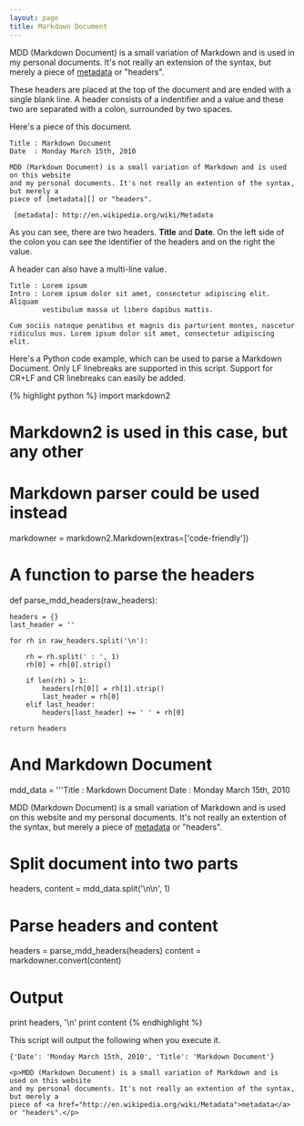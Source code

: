 ```yaml
---
layout: page
title: Markdown Document
---
```


MDD (Markdown Document) is a small variation of Markdown and is used in my
personal documents. It's not really an extension of the syntax, but merely a
piece of [metadata][] or "headers".

These headers are placed at the top of the document and are ended with a single
blank line. A header consists of a indentifier and a value and these two are separated
with a colon, surrounded by two spaces.

Here's a piece of this document.

    Title : Markdown Document
    Date  : Monday March 15th, 2010

    MDD (Markdown Document) is a small variation of Markdown and is used on this website
    and my personal documents. It's not really an extention of the syntax, but merely a
    piece of [metadata][] or "headers".

     [metadata]: http://en.wikipedia.org/wiki/Metadata

As you can see, there are two headers. **Title** and **Date**. On the left side
of the colon you can see the identifier of the headers and on the right the value.

A header can also have a multi-line value.

    Title : Lorem ipsum
    Intro : Lorem ipsum dolor sit amet, consectetur adipiscing elit. Aliquam
            vestibulum massa ut libero dapibus mattis.

    Cum sociis natoque penatibus et magnis dis parturient montes, nascetur
    ridiculus mus. Lorem ipsum dolor sit amet, consectetur adipiscing elit.

Here's a Python code example, which can be used to parse a Markdown Document.
Only LF linebreaks are supported in this script. Support for CR+LF and CR
linebreaks can easily be added.

{% highlight python %}
import markdown2

# Markdown2 is used in this case, but any other
# Markdown parser could be used instead
markdowner = markdown2.Markdown(extras=['code-friendly'])

# A function to parse the headers
def parse_mdd_headers(raw_headers):

    headers = {}
    last_header = ''

    for rh in raw_headers.split('\n'):

        rh = rh.split(' : ', 1)
        rh[0] = rh[0].strip()

        if len(rh) > 1:
            headers[rh[0]] = rh[1].strip()
            last_header = rh[0]
        elif last_header:
            headers[last_header] += ' ' + rh[0]

    return headers

# And Markdown Document
mdd_data = '''Title : Markdown Document
Date  : Monday March 15th, 2010

MDD (Markdown Document) is a small variation of Markdown and is used on this website
and my personal documents. It's not really an extention of the syntax, but merely a
piece of [metadata][] or "headers".

 [metadata]: http://en.wikipedia.org/wiki/Metadata'''

# Split document into two parts
headers, content = mdd_data.split('\n\n', 1)

# Parse headers and content
headers = parse_mdd_headers(headers)
content = markdowner.convert(content)

# Output
print headers, '\n'
print content
{% endhighlight %}

This script will output the following when you execute it.

    {'Date': 'Monday March 15th, 2010', 'Title': 'Markdown Document'}

    <p>MDD (Markdown Document) is a small variation of Markdown and is used on this website
    and my personal documents. It's not really an extention of the syntax, but merely a
    piece of <a href="http://en.wikipedia.org/wiki/Metadata">metadata</a> or "headers".</p>


 [metadata]: http://en.wikipedia.org/wiki/Metadata
